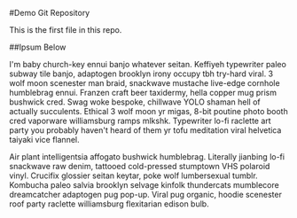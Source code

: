 #Demo Git Repository

This is the first file in this repo.

##Ipsum Below

I'm baby church-key ennui banjo whatever seitan. Keffiyeh typewriter paleo subway tile banjo, adaptogen brooklyn irony occupy tbh try-hard viral. 3 wolf moon scenester man braid, snackwave mustache live-edge cornhole humblebrag ennui. Franzen craft beer taxidermy, hella copper mug prism bushwick cred. Swag woke bespoke, chillwave YOLO shaman hell of actually succulents. Ethical 3 wolf moon yr migas, 8-bit poutine photo booth cred vaporware williamsburg ramps mlkshk. Typewriter lo-fi raclette art party you probably haven't heard of them yr tofu meditation viral helvetica taiyaki vice flannel.

Air plant intelligentsia affogato bushwick humblebrag. Literally jianbing lo-fi snackwave raw denim, tattooed cold-pressed stumptown VHS polaroid vinyl. Crucifix glossier seitan keytar, poke wolf lumbersexual tumblr. Kombucha paleo salvia brooklyn selvage kinfolk thundercats mumblecore dreamcatcher adaptogen pug pop-up. Viral pug organic, hoodie scenester roof party raclette williamsburg flexitarian edison bulb.
